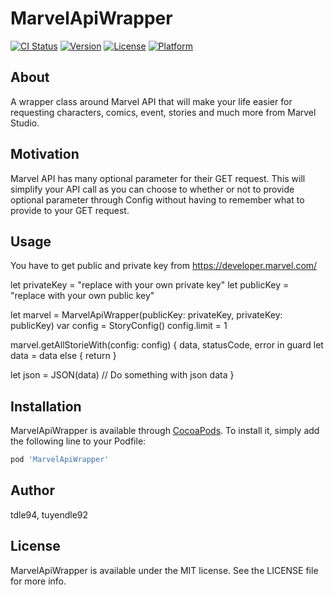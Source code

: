 # MarvelApiWrapper

[![CI Status](https://img.shields.io/travis/tdle94/MarvelApiWrapper.svg?style=flat)](https://travis-ci.org/tdle94/MarvelApiWrapper)
[![Version](https://img.shields.io/cocoapods/v/MarvelApiWrapper.svg?style=flat)](https://cocoapods.org/pods/MarvelApiWrapper)
[![License](https://img.shields.io/cocoapods/l/MarvelApiWrapper.svg?style=flat)](https://cocoapods.org/pods/MarvelApiWrapper)
[![Platform](https://img.shields.io/cocoapods/p/MarvelApiWrapper.svg?style=flat)](https://cocoapods.org/pods/MarvelApiWrapper)

## About
A wrapper class around Marvel API that will make your life easier for requesting characters, comics, event, stories and much more from Marvel Studio.

## Motivation
Marvel API has many optional parameter for their GET request. This will simplify your API call as you can choose to whether or not to provide optional parameter through Config without having to remember what to provide to your GET request.

## Usage
You have to get public and private key from https://developer.marvel.com/

let privateKey = "replace with your own private key"
let publicKey = "replace with your own public key"

let marvel = MarvelApiWrapper(publicKey: privateKey, privateKey: publicKey)
var config = StoryConfig()
config.limit = 1

marvel.getAllStorieWith(config: config) { data, statusCode, error in
  guard let data = data else {
    return
  }
          
  let json = JSON(data)
  // Do something with json data
}

## Installation

MarvelApiWrapper is available through [CocoaPods](https://cocoapods.org). To install
it, simply add the following line to your Podfile:

```ruby
pod 'MarvelApiWrapper'
```

## Author

tdle94, tuyendle92

## License

MarvelApiWrapper is available under the MIT license. See the LICENSE file for more info.

